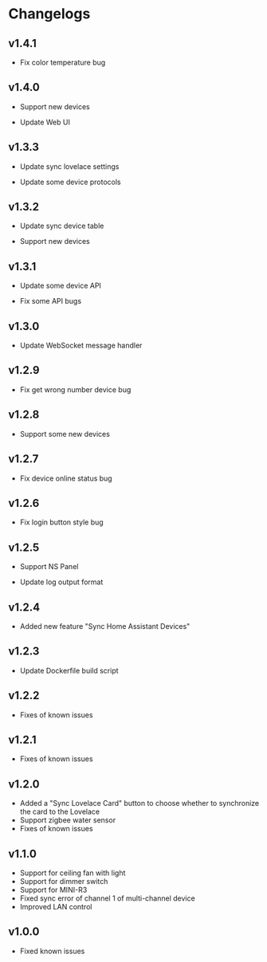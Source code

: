 # Changelogs

## v1.4.1

-   Fix color temperature bug

## v1.4.0

-   Support new devices

-   Update Web UI

## v1.3.3

-   Update sync lovelace settings

-   Update some device protocols

## v1.3.2

-   Update sync device table

-   Support new devices

## v1.3.1

-   Update some device API

-   Fix some API bugs

## v1.3.0

-   Update WebSocket message handler

## v1.2.9

-   Fix get wrong number device bug

## v1.2.8

-   Support some new devices

## v1.2.7

-   Fix device online status bug

## v1.2.6

-   Fix login button style bug

## v1.2.5

-   Support NS Panel

-   Update log output format

## v1.2.4

-   Added new feature "Sync Home Assistant Devices"

## v1.2.3

-   Update Dockerfile build script

## v1.2.2

-   Fixes of known issues

## v1.2.1

-   Fixes of known issues

## v1.2.0

-   Added a "Sync Lovelace Card" button to choose whether to synchronize the  card to the Lovelace
-   Support zigbee water sensor
-   Fixes of known issues

## v1.1.0

-   Support for ceiling fan with light
-   Support for dimmer switch
-   Support for MINI-R3
-   Fixed sync error of channel 1 of multi-channel device
-   Improved LAN control

## v1.0.0

-   Fixed known issues
